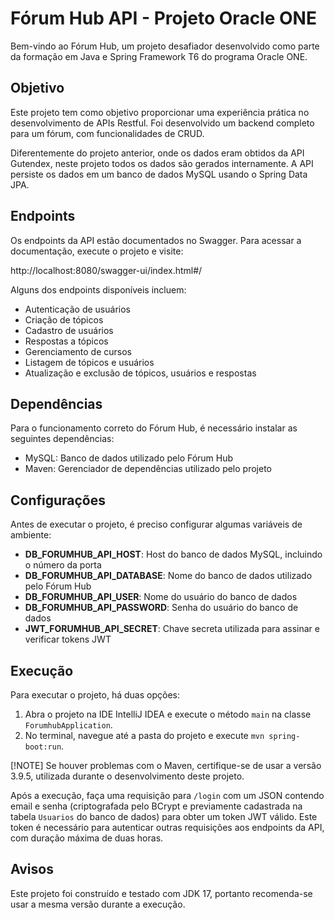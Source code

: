 # Fórum Hub API - Projeto Oracle ONE

Bem-vindo ao Fórum Hub, um projeto desafiador desenvolvido como parte da formação em Java e Spring Framework T6 do programa Oracle ONE.

## Objetivo
Este projeto tem como objetivo proporcionar uma experiência prática no desenvolvimento de APIs Restful. Foi desenvolvido um backend completo para um fórum, com funcionalidades de CRUD.

Diferentemente do projeto anterior, onde os dados eram obtidos da API Gutendex, neste projeto todos os dados são gerados internamente. A API persiste os dados em um banco de dados MySQL usando o Spring Data JPA.

## Endpoints
Os endpoints da API estão documentados no Swagger. Para acessar a documentação, execute o projeto e visite:

http://localhost:8080/swagger-ui/index.html#/

Alguns dos endpoints disponíveis incluem:

- Autenticação de usuários
- Criação de tópicos
- Cadastro de usuários
- Respostas a tópicos
- Gerenciamento de cursos
- Listagem de tópicos e usuários
- Atualização e exclusão de tópicos, usuários e respostas

## Dependências
Para o funcionamento correto do Fórum Hub, é necessário instalar as seguintes dependências:

- MySQL: Banco de dados utilizado pelo Fórum Hub
- Maven: Gerenciador de dependências utilizado pelo projeto

## Configurações
Antes de executar o projeto, é preciso configurar algumas variáveis de ambiente:

- **DB_FORUMHUB_API_HOST**: Host do banco de dados MySQL, incluindo o número da porta
- **DB_FORUMHUB_API_DATABASE**: Nome do banco de dados utilizado pelo Fórum Hub
- **DB_FORUMHUB_API_USER**: Nome do usuário do banco de dados
- **DB_FORUMHUB_API_PASSWORD**: Senha do usuário do banco de dados
- **JWT_FORUMHUB_API_SECRET**: Chave secreta utilizada para assinar e verificar tokens JWT

## Execução
Para executar o projeto, há duas opções:

1. Abra o projeto na IDE IntelliJ IDEA e execute o método `main` na classe `ForumhubApplication`.
2. No terminal, navegue até a pasta do projeto e execute `mvn spring-boot:run`.

[!NOTE] Se houver problemas com o Maven, certifique-se de usar a versão 3.9.5, utilizada durante o desenvolvimento deste projeto.

Após a execução, faça uma requisição para `/login` com um JSON contendo email e senha (criptografada pelo BCrypt e previamente cadastrada na tabela `Usuarios` do banco de dados) para obter um token JWT válido. Este token é necessário para autenticar outras requisições aos endpoints da API, com duração máxima de duas horas.

## Avisos
Este projeto foi construído e testado com JDK 17, portanto recomenda-se usar a mesma versão durante a execução.
